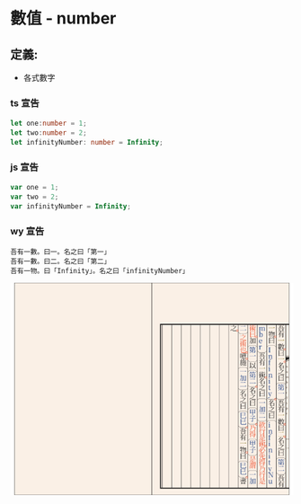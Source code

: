 # 數值 - number

## 定義:
- 各式數字

### ts 宣告
```ts
let one:number = 1;
let two:number = 2;
let infinityNumber: number = Infinity;
```

### js 宣告
```js
var one = 1;
var two = 2;
var infinityNumber = Infinity;
```

### wy 宣告
```wy
吾有一數。曰一。名之曰「第一」
吾有一數。曰二。名之曰「第二」
吾有一物。曰「Infinity」。名之曰「infinityNumber」
```

![文言](https://github.com/LonelyYeezhiChicken/my-first-ts/blob/main/dataType-number/numberType.svg)